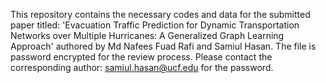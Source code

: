 This repository contains the necessary codes and data for the submitted paper titled: 'Evacuation Traffic Prediction for Dynamic Transportation Networks over Multiple Hurricanes: A Generalized Graph Learning Approach' authored by Md Nafees Fuad Rafi and Samiul Hasan. The file is password encrypted for the review process. Please contact the corresponding author: samiul.hasan@ucf.edu for the password.
